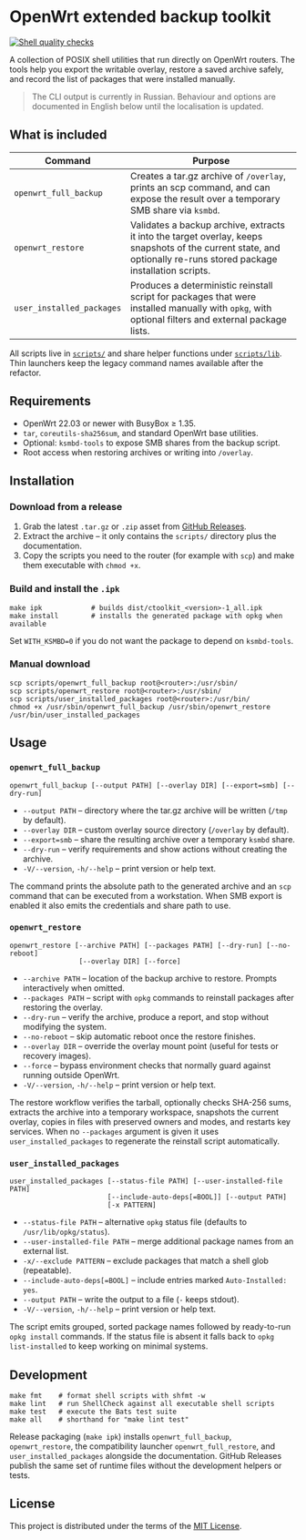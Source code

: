 # OpenWrt extended backup toolkit

[![Shell quality checks](https://github.com/nagual2/openwrt-extended-backup/actions/workflows/shell-quality.yml/badge.svg?branch=main)](https://github.com/nagual2/openwrt-extended-backup/actions/workflows/shell-quality.yml)

A collection of POSIX shell utilities that run directly on OpenWrt routers. The tools help you export the writable overlay, restore a saved archive safely, and record the list of packages that were installed manually.

> The CLI output is currently in Russian. Behaviour and options are documented in English below until the localisation is updated.

## What is included

| Command | Purpose |
| --- | --- |
| `openwrt_full_backup` | Creates a tar.gz archive of `/overlay`, prints an scp command, and can expose the result over a temporary SMB share via `ksmbd`. |
| `openwrt_restore` | Validates a backup archive, extracts it into the target overlay, keeps snapshots of the current state, and optionally re-runs stored package installation scripts. |
| `user_installed_packages` | Produces a deterministic reinstall script for packages that were installed manually with `opkg`, with optional filters and external package lists. |

All scripts live in [`scripts/`](./scripts/) and share helper functions under [`scripts/lib`](./scripts/lib). Thin launchers keep the legacy command names available after the refactor.

## Requirements

- OpenWrt 22.03 or newer with BusyBox ≥ 1.35.
- `tar`, `coreutils-sha256sum`, and standard OpenWrt base utilities.
- Optional: `ksmbd-tools` to expose SMB shares from the backup script.
- Root access when restoring archives or writing into `/overlay`.

## Installation

### Download from a release

1. Grab the latest `.tar.gz` or `.zip` asset from [GitHub Releases](https://github.com/nagual2/openwrt-extended-backup/releases).
2. Extract the archive – it only contains the `scripts/` directory plus the documentation.
3. Copy the scripts you need to the router (for example with `scp`) and make them executable with `chmod +x`.

### Build and install the `.ipk`

```
make ipk            # builds dist/ctoolkit_<version>-1_all.ipk
make install        # installs the generated package with opkg when available
```

Set `WITH_KSMBD=0` if you do not want the package to depend on `ksmbd-tools`.

### Manual download

```
scp scripts/openwrt_full_backup root@<router>:/usr/sbin/
scp scripts/openwrt_restore root@<router>:/usr/sbin/
scp scripts/user_installed_packages root@<router>:/usr/bin/
chmod +x /usr/sbin/openwrt_full_backup /usr/sbin/openwrt_restore /usr/bin/user_installed_packages
```

## Usage

### `openwrt_full_backup`

```
openwrt_full_backup [--output PATH] [--overlay DIR] [--export=smb] [--dry-run]
```

- `--output PATH` – directory where the tar.gz archive will be written (`/tmp` by default).
- `--overlay DIR` – custom overlay source directory (`/overlay` by default).
- `--export=smb` – share the resulting archive over a temporary `ksmbd` share.
- `--dry-run` – verify requirements and show actions without creating the archive.
- `-V/--version`, `-h/--help` – print version or help text.

The command prints the absolute path to the generated archive and an `scp` command that can be executed from a workstation. When SMB export is enabled it also emits the credentials and share path to use.

### `openwrt_restore`

```
openwrt_restore [--archive PATH] [--packages PATH] [--dry-run] [--no-reboot]
                 [--overlay DIR] [--force]
```

- `--archive PATH` – location of the backup archive to restore. Prompts interactively when omitted.
- `--packages PATH` – script with `opkg` commands to reinstall packages after restoring the overlay.
- `--dry-run` – verify the archive, produce a report, and stop without modifying the system.
- `--no-reboot` – skip automatic reboot once the restore finishes.
- `--overlay DIR` – override the overlay mount point (useful for tests or recovery images).
- `--force` – bypass environment checks that normally guard against running outside OpenWrt.
- `-V/--version`, `-h/--help` – print version or help text.

The restore workflow verifies the tarball, optionally checks SHA-256 sums, extracts the archive into a temporary workspace, snapshots the current overlay, copies in files with preserved owners and modes, and restarts key services. When no `--packages` argument is given it uses `user_installed_packages` to regenerate the reinstall script automatically.

### `user_installed_packages`

```
user_installed_packages [--status-file PATH] [--user-installed-file PATH]
                        [--include-auto-deps[=BOOL]] [--output PATH]
                        [-x PATTERN]
```

- `--status-file PATH` – alternative `opkg` status file (defaults to `/usr/lib/opkg/status`).
- `--user-installed-file PATH` – merge additional package names from an external list.
- `-x/--exclude PATTERN` – exclude packages that match a shell glob (repeatable).
- `--include-auto-deps[=BOOL]` – include entries marked `Auto-Installed: yes`.
- `--output PATH` – write the output to a file (`-` keeps stdout).
- `-V/--version`, `-h/--help` – print version or help text.

The script emits grouped, sorted package names followed by ready-to-run `opkg install` commands. If the status file is absent it falls back to `opkg list-installed` to keep working on minimal systems.

## Development

```
make fmt    # format shell scripts with shfmt -w
make lint   # run ShellCheck against all executable shell scripts
make test   # execute the Bats test suite
make all    # shorthand for "make lint test"
```

Release packaging (`make ipk`) installs `openwrt_full_backup`, `openwrt_restore`, the compatibility launcher `openwrt_full_restore`, and `user_installed_packages` alongside the documentation. GitHub Releases publish the same set of runtime files without the development helpers or tests.

## License

This project is distributed under the terms of the [MIT License](./LICENSE).
